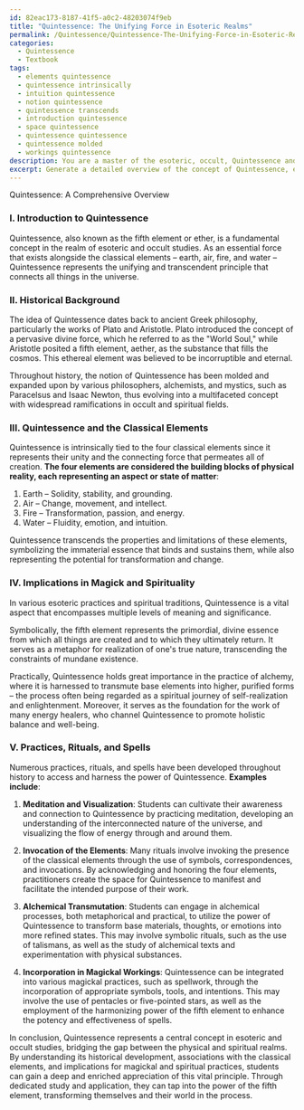 ```yaml
---
id: 82eac173-8187-41f5-a0c2-48203074f9eb
title: "Quintessence: The Unifying Force in Esoteric Realms"
permalink: /Quintessence/Quintessence-The-Unifying-Force-in-Esoteric-Realms/
categories:
  - Quintessence
  - Textbook
tags:
  - elements quintessence
  - quintessence intrinsically
  - intuition quintessence
  - notion quintessence
  - quintessence transcends
  - introduction quintessence
  - space quintessence
  - quintessence quintessence
  - quintessence molded
  - workings quintessence
description: You are a master of the esoteric, occult, Quintessence and education, you have written many textbooks on the subject in ways that provide students with rich and deep understanding of the subject. You are being asked to write textbook-like sections on a topic and you do it with full context, explainability, and reliability in accuracy to the true facts of the topic at hand, in a textbook style that a student would easily be able to learn from, in a rich, engaging, and contextual way. Always include relevant context (such as formulas and history), related concepts, and in a way that someone can gain deep insights from.
excerpt: Generate a detailed overview of the concept of Quintessence, exploring its history, underlying principles, and relevant associations within occult study. Explain how it is related to the four classical elements and its significance as the fifth element. Discuss its symbolic and practical implications in various forms of magick and spirituality. Provide examples of practices, rituals, and spells that incorporate Quintessence to assist students in gaining a deep understanding of its role in esoteric studies.
---
```

Quintessence: A Comprehensive Overview

### I. Introduction to Quintessence

Quintessence, also known as the fifth element or ether, is a fundamental concept in the realm of esoteric and occult studies. As an essential force that exists alongside the classical elements – earth, air, fire, and water – Quintessence represents the unifying and transcendent principle that connects all things in the universe.

### II. Historical Background

The idea of Quintessence dates back to ancient Greek philosophy, particularly the works of Plato and Aristotle. Plato introduced the concept of a pervasive divine force, which he referred to as the "World Soul," while Aristotle posited a fifth element, aether, as the substance that fills the cosmos. This ethereal element was believed to be incorruptible and eternal.

Throughout history, the notion of Quintessence has been molded and expanded upon by various philosophers, alchemists, and mystics, such as Paracelsus and Isaac Newton, thus evolving into a multifaceted concept with widespread ramifications in occult and spiritual fields.

### III. Quintessence and the Classical Elements

Quintessence is intrinsically tied to the four classical elements since it represents their unity and the connecting force that permeates all of creation. **The four elements are considered the building blocks of physical reality, each representing an aspect or state of matter**:

1. Earth – Solidity, stability, and grounding.
2. Air – Change, movement, and intellect.
3. Fire – Transformation, passion, and energy.
4. Water – Fluidity, emotion, and intuition.

Quintessence transcends the properties and limitations of these elements, symbolizing the immaterial essence that binds and sustains them, while also representing the potential for transformation and change.

### IV. Implications in Magick and Spirituality

In various esoteric practices and spiritual traditions, Quintessence is a vital aspect that encompasses multiple levels of meaning and significance.

Symbolically, the fifth element represents the primordial, divine essence from which all things are created and to which they ultimately return. It serves as a metaphor for realization of one's true nature, transcending the constraints of mundane existence.

Practically, Quintessence holds great importance in the practice of alchemy, where it is harnessed to transmute base elements into higher, purified forms – the process often being regarded as a spiritual journey of self-realization and enlightenment. Moreover, it serves as the foundation for the work of many energy healers, who channel Quintessence to promote holistic balance and well-being.

### V. Practices, Rituals, and Spells

Numerous practices, rituals, and spells have been developed throughout history to access and harness the power of Quintessence. **Examples include**:

1. **Meditation and Visualization**: Students can cultivate their awareness and connection to Quintessence by practicing meditation, developing an understanding of the interconnected nature of the universe, and visualizing the flow of energy through and around them.

2. **Invocation of the Elements**: Many rituals involve invoking the presence of the classical elements through the use of symbols, correspondences, and invocations. By acknowledging and honoring the four elements, practitioners create the space for Quintessence to manifest and facilitate the intended purpose of their work.

3. **Alchemical Transmutation**: Students can engage in alchemical processes, both metaphorical and practical, to utilize the power of Quintessence to transform base materials, thoughts, or emotions into more refined states. This may involve symbolic rituals, such as the use of talismans, as well as the study of alchemical texts and experimentation with physical substances.

4. **Incorporation in Magickal Workings**: Quintessence can be integrated into various magickal practices, such as spellwork, through the incorporation of appropriate symbols, tools, and intentions. This may involve the use of pentacles or five-pointed stars, as well as the employment of the harmonizing power of the fifth element to enhance the potency and effectiveness of spells.

In conclusion, Quintessence represents a central concept in esoteric and occult studies, bridging the gap between the physical and spiritual realms. By understanding its historical development, associations with the classical elements, and implications for magickal and spiritual practices, students can gain a deep and enriched appreciation of this vital principle. Through dedicated study and application, they can tap into the power of the fifth element, transforming themselves and their world in the process.
